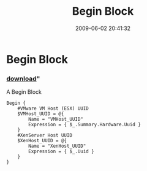 ﻿---
pid:            1144
parent:         0
children:       
poster:         Cody Bunch
title:          Begin Block
date:           2009-06-02 20:41:32
format:         posh
---

# Begin Block

### [download](1144.ps1)"

A Begin Block	

```posh
Begin { 
	#VMware VM Host (ESX) UUID
	$VMHost_UUID = @{ 
        Name = "VMHost_UUID" 
        Expression = { $_.Summary.Hardware.Uuid } 
    }
	#XenServer Host UUID
	$XenHost_UUID = @{
		Name = "XenHost_UUID"
		Expression = { $_.Uuid }
	} 
}
```
